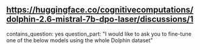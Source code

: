 ## https://huggingface.co/cognitivecomputations/dolphin-2.6-mistral-7b-dpo-laser/discussions/1

contains_question: yes
question_part: "I would like to ask you to fine-tune one of the below models using the whole Dolphin dataset"